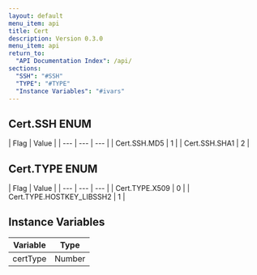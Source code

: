 ```yaml
---
layout: default
menu_item: api
title: Cert
description: Version 0.3.0
menu_item: api
return_to:
  "API Documentation Index": /api/
sections:
  "SSH": "#SSH"
  "TYPE": "#TYPE"
  "Instance Variables": "#ivars"
---
```


## <a name="SSH"></a><span>Cert.</span>SSH <span class="tags"><span class="enum">ENUM</span></span>

| Flag | Value |
| --- | --- | --- |
| <span>Cert.SSH.</span>MD5 | 1 |
| <span>Cert.SSH.</span>SHA1 | 2 |

## <a name="TYPE"></a><span>Cert.</span>TYPE <span class="tags"><span class="enum">ENUM</span></span>

| Flag | Value |
| --- | --- | --- |
| <span>Cert.TYPE.</span>X509 | 0 |
| <span>Cert.TYPE.</span>HOSTKEY_LIBSSH2 | 1 |

## <a name="ivars"></a>Instance Variables

| Variable | Type |
| --- | --- |
| <a name="certType"></a>certType | Number |

